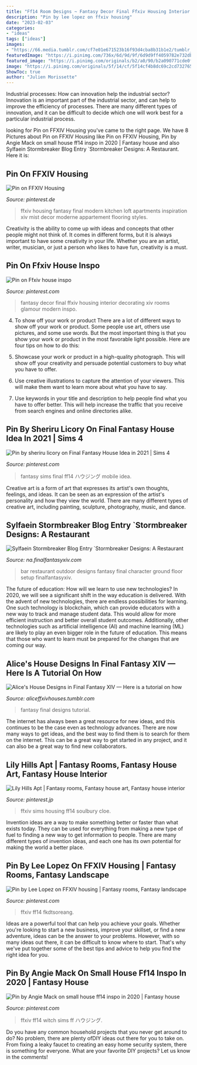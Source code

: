 ```yaml
---
title: "Ff14 Room Designs ~ Fantasy Decor Final Ffxiv Housing Interior Decorating Xiv Rooms Glamour Modern Inspo"
description: "Pin by lee lopez on ffxiv housing"
date: "2023-02-03"
categories:
- "ideas"
tags: ["ideas"]
images:
- "https://66.media.tumblr.com/cf7e01e671523b16f93d4cba8b31b1e2/tumblr_p3pcxkHsbq1wheh1to8_1280.png"
featuredImage: "https://i.pinimg.com/736x/6d/9d/9f/6d9d9ff4059782e732db74cf52ab5936.jpg"
featured_image: "https://i.pinimg.com/originals/b2/a0/90/b2a090771cde0f155ab86baee342dccf.jpg"
image: "https://i.pinimg.com/originals/5f/14/cf/5f14cf4b8dc69c2cd732765f4c27171e.jpg"
ShowToc: true
author: "Julien Morissette"
---
```



Industrial processes: How can innovation help the industrial sector?
Innovation is an important part of the industrial sector, and can help to improve the efficiency of processes. There are many different types of innovation, and it can be difficult to decide which one will work best for a particular industrial process.

	

		
looking for Pin on FFXIV Housing you've came to the right page. We have 8 Pictures about Pin on FFXIV Housing like Pin on FFXIV Housing, Pin by Angie Mack on small house ff14 inspo in 2020 | Fantasy house and also Sylfaein Stormbreaker Blog Entry `Stormbreaker Designs: A Restaurant. Here it is:
		
    
## Pin On FFXIV Housing

<img loading=lazy src="https://i.pinimg.com/originals/5f/14/cf/5f14cf4b8dc69c2cd732765f4c27171e.jpg" onerror="this.onerror=null;this.src='https://tse3.mm.bing.net/th?id=OIP.8g965WD4a7VBWuHpzsHyLAHaEK&amp;pid=15.1';" alt="Pin on FFXIV Housing">

_Source: pinterest.de_

>ffxiv housing fantasy final modern kitchen loft apartments inspiration xiv mist decor moderne appartement flooring styles. 

	

Creativity is the ability to come up with ideas and concepts that other people might not think of. It comes in different forms, but it is always important to have some creativity in your life. Whether you are an artist, writer, musician, or just a person who likes to have fun, creativity is a must.

    
## Pin On Ffxiv House Inspo

<img loading=lazy src="https://i.pinimg.com/originals/b2/a0/90/b2a090771cde0f155ab86baee342dccf.jpg" onerror="this.onerror=null;this.src='https://tse1.mm.bing.net/th?id=OIP.rC6JIWsp_gEIM0wL79dCAwHaEK&amp;pid=15.1';" alt="Pin on Ffxiv house inspo">

_Source: pinterest.com_

>fantasy decor final ffxiv housing interior decorating xiv rooms glamour modern inspo. 

	

4. To show off your work or product
There are a lot of different ways to show off your work or product. Some people use art, others use pictures, and some use words. But the most important thing is that you show your work or product in the most favorable light possible. Here are four tips on how to do this:
1. Showcase your work or product in a high-quality photograph. This will show off your creativity and persuade potential customers to buy what you have to offer.

2. Use creative illustrations to capture the attention of your viewers. This will make them want to learn more about what you have to say.

3. Use keywords in your title and description to help people find what you have to offer better. This will help increase the traffic that you receive from search engines and online directories alike.


    
## Pin By Sheriru Licory On Final Fantasy House Idea In 2021 | Sims 4

<img loading=lazy src="https://i.pinimg.com/originals/35/c7/a6/35c7a6089c6e891a2f5f0728e61c5fe6.jpg" onerror="this.onerror=null;this.src='https://tse3.mm.bing.net/th?id=OIP.cncUoTy9A5oxUG-YwGnRQwHaEK&amp;pid=15.1';" alt="Pin by sheriru licory on Final Fantasy House Idea in 2021 | Sims 4">

_Source: pinterest.com_

>fantasy sims final ff14 ハウジング mobile idea. 

	

Creative art is a form of art that expresses its artist's own thoughts, feelings, and ideas. It can be seen as an expression of the artist's personality and how they view the world. There are many different types of creative art, including painting, sculpture, photography, music, and dance.

    
## Sylfaein Stormbreaker Blog Entry `Stormbreaker Designs: A Restaurant

<img loading=lazy src="https://img2.finalfantasyxiv.com/accimg2/4c/0b/4c0b11b0eeb2ae73def7b6c9da0f46cc6ac000d1.jpg" onerror="this.onerror=null;this.src='https://tse1.mm.bing.net/th?id=OIP.BnHlbbtQ57Xa7uxka0K06QHaD1&amp;pid=15.1';" alt="Sylfaein Stormbreaker Blog Entry `Stormbreaker Designs: A Restaurant">

_Source: na.finalfantasyxiv.com_

>bar restaurant outdoor designs fantasy final character ground floor setup finalfantasyxiv. 

	

The future of education: How will we learn to use new technologies?
In 2020, we will see a significant shift in the way education is delivered. With the advent of new technologies, there are endless possibilities for learning. One such technology is blockchain, which can provide educators with a new way to track and manage student data. This would allow for more efficient instruction and better overall student outcomes. Additionally, other technologies such as artificial intelligence (AI) and machine learning (ML) are likely to play an even bigger role in the future of education. This means that those who want to learn must be prepared for the changes that are coming our way.

    
## Alice&#039;s House Designs In Final Fantasy XIV — Here Is A Tutorial On How

<img loading=lazy src="https://66.media.tumblr.com/cf7e01e671523b16f93d4cba8b31b1e2/tumblr_p3pcxkHsbq1wheh1to8_1280.png" onerror="this.onerror=null;this.src='https://tse3.mm.bing.net/th?id=OIP.BNNXU5XZVUlNNC4f4xyqbAHaEI&amp;pid=15.1';" alt="Alice&#039;s House Designs in Final Fantasy XIV — Here is a tutorial on how">

_Source: aliceffxivhouses.tumblr.com_

>fantasy final designs tutorial. 

	

The internet has always been a great resource for new ideas, and this continues to be the case even as technology advances. There are now many ways to get ideas, and the best way to find them is to search for them on the internet. This can be a great way to get started in any project, and it can also be a great way to find new collaborators.

    
## Lily Hills Apt | Fantasy Rooms, Fantasy House Art, Fantasy House Interior

<img loading=lazy src="https://i.pinimg.com/736x/95/cc/7c/95cc7c7af4266aaa3ad76cba17db3877.jpg" onerror="this.onerror=null;this.src='https://tse4.mm.bing.net/th?id=OIP.4eTMXctCRDZAY9nenQzjrQHaEK&amp;pid=15.1';" alt="Lily Hills Apt | Fantasy rooms, Fantasy house art, Fantasy house interior">

_Source: pinterest.jp_

>ffxiv sims housing ff14 soulbury cloe. 

	

Invention ideas are a way to make something better or faster than what exists today. They can be used for everything from making a new type of fuel to finding a new way to get information to people. There are many different types of invention ideas, and each one has its own potential for making the world a better place.

    
## Pin By Lee Lopez On FFXIV Housing | Fantasy Rooms, Fantasy Landscape

<img loading=lazy src="https://i.pinimg.com/736x/6d/9d/9f/6d9d9ff4059782e732db74cf52ab5936.jpg" onerror="this.onerror=null;this.src='https://tse1.mm.bing.net/th?id=OIP.TI4MVcV-6sPuT_rYI4-AoQHaD7&amp;pid=15.1';" alt="Pin by Lee Lopez on FFXIV housing | Fantasy rooms, Fantasy landscape">

_Source: pinterest.com_

>ffxiv ff14 fkdtsoreang. 

	

Ideas are a powerful tool that can help you achieve your goals. Whether you're looking to start a new business, improve your skillset, or find a new adventure, ideas can be the answer to your problems. However, with so many ideas out there, it can be difficult to know where to start. That's why we've put together some of the best tips and advice to help you find the right idea for you.

    
## Pin By Angie Mack On Small House Ff14 Inspo In 2020 | Fantasy House

<img loading=lazy src="https://i.pinimg.com/originals/3a/47/74/3a47742da1f041940167bcf50ca59bb0.jpg" onerror="this.onerror=null;this.src='https://tse1.mm.bing.net/th?id=OIP.FwosGX879M0eZgrFgy62KQHaEK&amp;pid=15.1';" alt="Pin by Angie Mack on small house ff14 inspo in 2020 | Fantasy house">

_Source: pinterest.com_

>ffxiv ff14 witch sims ff ハウジング. 

	

Do you have any common household projects that you never get around to do? No problem, there are plenty ofDIY ideas out there for you to take on. From fixing a leaky faucet to creating an easy home security system, there is something for everyone. What are your favorite DIY projects? Let us know in the comments!

